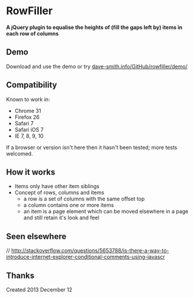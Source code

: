 RowFiller
=========
**A jQuery plugin to equalise the heights of (fill the gaps left by) items in each row of columns**


Demo
----
Download and use the demo or try <a href="http://dave-smith.info/GitHub/rowfiller/demo/">dave-smith.info/GitHub/rowfiller/demo/</a>


Compatibility
-------------

Known to work in:
* Chrome 31
* Firefox 26
* Safari 7
* Safari iOS 7
* IE 7, 8, 9, 10

If a browser or version isn't here then it hasn't been tested; more tests welcomed.


How it works
------------

 - Items only have other item siblings
 - Concept of rows, columns and items
     - a row is a set of columns with the same offset top
     - a column contains one or more items
     - an item is a page element which can be moved elsewhere in a page and still retain it's look and feel


Seen elsewhere
--------------
// http://stackoverflow.com/questions/5653788/is-there-a-way-to-introduce-internet-explorer-conditional-comments-using-javascr


Thanks
------

Created 2013 December 12
